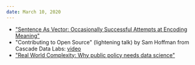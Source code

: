 ```yaml
---
date: March 10, 2020
---
```

 * ["Sentence As Vector: Occasionally Successful Attempts at Encoding Meaning"](https://github.com/pydatapdx/meetups/blob/master/2020-03-10/Joel_Adams_pydata_slides.pdf)
 * "Contributing to Open Source" (lightening talk) by Sam Hoffman from Cascade Data Labs: [video](https://youtu.be/6qwuBLgMcas)
 * ["Real World Complexity: Why public policy needs data science"](https://github.com/nataliedenning/policytalk2020/blob/master/2020_03_10_presentation_slides.pdf)


